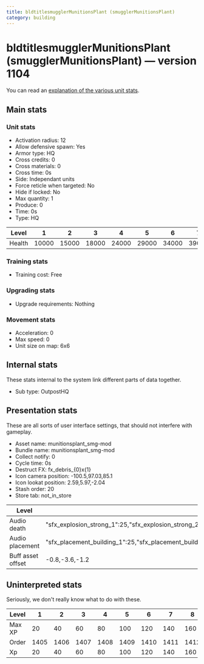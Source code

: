 ```yaml
---
title: bldtitlesmugglerMunitionsPlant (smugglerMunitionsPlant)
category: building
---
```


# bldtitlesmugglerMunitionsPlant (smugglerMunitionsPlant) — version 1104

You can read an [explanation  of the various unit stats](unitexplained.md).

## Main stats

### Unit stats

  * Activation radius: 12
  * Allow defensive spawn: Yes
  * Armor type: HQ
  * Cross credits: 0
  * Cross materials: 0
  * Cross time: 0s
  * Side: Independant units
  * Force reticle when targeted: No
  * Hide if locked: No
  * Max quantity: 1
  * Produce: 0
  * Time: 0s
  * Type: HQ

|Level |1    |2    |3    |4    |5    |6    |7    |8    |9    |10   |
|------|-----|-----|-----|-----|-----|-----|-----|-----|-----|-----|
|Health|10000|15000|18000|24000|29000|34000|39000|44000|49000|54000|


### Training stats

  * Training cost: Free

### Upgrading stats

  * Upgrade requirements: Nothing

### Movement stats

  * Acceleration: 0
  * Max speed: 0
  * Unit size on map: 6x6

## Internal stats

These stats internal to the system link different parts of data together.

  * Sub type: OutpostHQ

## Presentation stats

These are all sorts of user interface settings, that should not interfere with gameplay.

  * Asset name: munitionsplant_smg-mod
  * Bundle name: munitionsplant_smg-mod
  * Collect notify: 0
  * Cycle time: 0s
  * Destruct FX: fx_debris_{0}x{1}
  * Icon camera position: -100.5,97.03,85.1
  * Icon lookat position: 2.59,5.97,-2.04
  * Stash order: 20
  * Store tab: not_in_store

|Level            |1                                                                                                                       |2                                                                                                                       |3                                                                                                                       |4                                                                                                                       |5                                                                                                                       |6                                                                                                                       |7                                                                                                                       |8                                                                                                                       |9                                                                                                                       |10                                                                                                                      |
|-----------------|------------------------------------------------------------------------------------------------------------------------|------------------------------------------------------------------------------------------------------------------------|------------------------------------------------------------------------------------------------------------------------|------------------------------------------------------------------------------------------------------------------------|------------------------------------------------------------------------------------------------------------------------|------------------------------------------------------------------------------------------------------------------------|------------------------------------------------------------------------------------------------------------------------|------------------------------------------------------------------------------------------------------------------------|------------------------------------------------------------------------------------------------------------------------|------------------------------------------------------------------------------------------------------------------------|
|Audio death      |"sfx_explosion_strong_1":25,"sfx_explosion_strong_2":25,"sfx_explosion_strong_3":25,"sfx_explosion_strong_4":195        |"sfx_explosion_strong_1":25,"sfx_explosion_strong_2":25,"sfx_explosion_strong_3":25,"sfx_explosion_strong_4":196        |"sfx_explosion_strong_1":25,"sfx_explosion_strong_2":25,"sfx_explosion_strong_3":25,"sfx_explosion_strong_4":197        |"sfx_explosion_strong_1":25,"sfx_explosion_strong_2":25,"sfx_explosion_strong_3":25,"sfx_explosion_strong_4":198        |"sfx_explosion_strong_1":25,"sfx_explosion_strong_2":25,"sfx_explosion_strong_3":25,"sfx_explosion_strong_4":199        |"sfx_explosion_strong_1":25,"sfx_explosion_strong_2":25,"sfx_explosion_strong_3":25,"sfx_explosion_strong_4":200        |"sfx_explosion_strong_1":25,"sfx_explosion_strong_2":25,"sfx_explosion_strong_3":25,"sfx_explosion_strong_4":201        |"sfx_explosion_strong_1":25,"sfx_explosion_strong_2":25,"sfx_explosion_strong_3":25,"sfx_explosion_strong_4":202        |"sfx_explosion_strong_1":25,"sfx_explosion_strong_2":25,"sfx_explosion_strong_3":25,"sfx_explosion_strong_4":203        |"sfx_explosion_strong_1":25,"sfx_explosion_strong_2":25,"sfx_explosion_strong_3":25,"sfx_explosion_strong_4":204        |
|Audio placement  |"sfx_placement_building_1":25,"sfx_placement_building_2":25,"sfx_placement_building_3":25,"sfx_placement_building_4":195|"sfx_placement_building_1":25,"sfx_placement_building_2":25,"sfx_placement_building_3":25,"sfx_placement_building_4":196|"sfx_placement_building_1":25,"sfx_placement_building_2":25,"sfx_placement_building_3":25,"sfx_placement_building_4":197|"sfx_placement_building_1":25,"sfx_placement_building_2":25,"sfx_placement_building_3":25,"sfx_placement_building_4":198|"sfx_placement_building_1":25,"sfx_placement_building_2":25,"sfx_placement_building_3":25,"sfx_placement_building_4":199|"sfx_placement_building_1":25,"sfx_placement_building_2":25,"sfx_placement_building_3":25,"sfx_placement_building_4":200|"sfx_placement_building_1":25,"sfx_placement_building_2":25,"sfx_placement_building_3":25,"sfx_placement_building_4":201|"sfx_placement_building_1":25,"sfx_placement_building_2":25,"sfx_placement_building_3":25,"sfx_placement_building_4":202|"sfx_placement_building_1":25,"sfx_placement_building_2":25,"sfx_placement_building_3":25,"sfx_placement_building_4":203|"sfx_placement_building_1":25,"sfx_placement_building_2":25,"sfx_placement_building_3":25,"sfx_placement_building_4":204|
|Buff asset offset|-0.8,-3.6,-1.2                                                                                                          |-0.8,-3.6,-1.2                                                                                                          |-0.8,-3.6,-1.2                                                                                                          |-1,-3.6,-1.6                                                                                                            |-1.6,-2.4,-1.6                                                                                                          |-1.6,-2.4,-1.6                                                                                                          |-2,-2.2,-2                                                                                                              |-2.6,-1.8,-2.6                                                                                                          |-2.6,-1.8,-2.6                                                                                                          |-2.6,-1.8,-2.6                                                                                                          |


## Uninterpreted stats

Seriously, we don't really know what to do with these.

|Level |1   |2   |3   |4   |5   |6   |7   |8   |9   |10  |
|------|----|----|----|----|----|----|----|----|----|----|
|Max XP|20  |40  |60  |80  |100 |120 |140 |160 |180 |200 |
|Order |1405|1406|1407|1408|1409|1410|1411|1412|1413|1414|
|Xp    |20  |40  |60  |80  |100 |120 |140 |160 |180 |200 |


